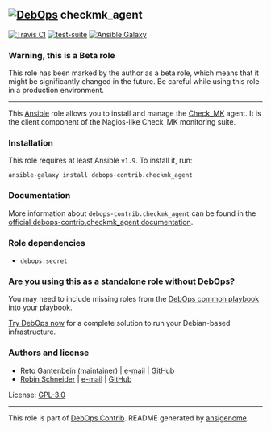 ## [![DebOps](https://debops.org/images/debops-small.png)](https://debops.org) checkmk_agent

<!-- This file was generated by Ansigenome. Do not edit this file directly but
     instead have a look at the files in the ./meta/ directory. -->

[![Travis CI](https://img.shields.io/travis/debops-contrib/ansible-checkmk_agent.svg?style=flat)](https://travis-ci.org/debops-contrib/ansible-checkmk_agent)
[![test-suite](https://img.shields.io/badge/test--suite-ansible--checkmk__agent-blue.svg?style=flat)](https://github.com/debops/test-suite/tree/master/ansible-checkmk_agent/)
[![Ansible Galaxy](https://img.shields.io/badge/galaxy-debops--contrib.checkmk_agent-660198.svg?style=flat)](https://galaxy.ansible.com/debops-contrib/checkmk_agent)


### Warning, this is a Beta role

This role has been marked by the author as a beta role, which means that it
might be significantly changed in the future. Be careful while using this role
in a production environment.

***

This [Ansible](https://www.ansible.com/) role allows you to install and manage
the [Check_MK](https://mathias-kettner.com/check_mk.html) agent. It is the
client component of the Nagios-like Check_MK monitoring suite.

### Installation

This role requires at least Ansible `v1.9`. To install it, run:

```Shell
ansible-galaxy install debops-contrib.checkmk_agent
```

### Documentation

<!-- FIXME: Change to the canonical URL when it has been setup. https://github.com/debops/docs/issues/111 -->
More information about `debops-contrib.checkmk_agent` can be found in the
[official debops-contrib.checkmk_agent documentation](https://debops-contrib.readthedocs.io/en/latest/ansible/roles/ansible-checkmk_agent/docs/).


### Role dependencies

- `debops.secret`

### Are you using this as a standalone role without DebOps?

You may need to include missing roles from the [DebOps common
playbook](https://github.com/debops/debops-playbooks/blob/master/playbooks/common.yml)
into your playbook.

[Try DebOps now](https://debops.org/) for a complete solution to run your Debian-based infrastructure.





### Authors and license

- Reto Gantenbein (maintainer) | [e-mail](mailto:reto.gantenbein@linuxmonk.ch) | [GitHub](https://github.com/ganto)
- [Robin Schneider](https://docs.debops.org/en/latest/debops-keyring/docs/entities.html#debops-keyring-entity-ypid) | [e-mail](mailto:ypid@riseup.net) | [GitHub](https://github.com/ypid)

License: [GPL-3.0](https://tldrlegal.com/license/gnu-general-public-license-v3-%28gpl-3%29)

***

This role is part of [DebOps Contrib](https://github.com/debops-contrib/debops-contrib). README generated by [ansigenome](https://github.com/nickjj/ansigenome/).
<!-- Ansigenome sources: https://github.com/ypid/ypid-ansible-common/tree/master/template_READMEs/debops-contrib -->
